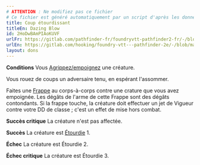 ```yaml
---
# ATTENTION : Ne modifiez pas ce fichier
# Ce fichier est généré automatiquement par un script d'après les données du module Foundry VTT officiel et de sa traduction
title: Coup étourdissant
titleEn: Dazing Blow
id: 2HoDwBAmPIAoKUVF
urlFr: https://gitlab.com/pathfinder-fr/foundryvtt-pathfinder2-fr/-/blob/master/data/feats/2HoDwBAmPIAoKUVF.htm
urlEn: https://gitlab.com/hooking/foundry-vtt---pathfinder-2e/-/blob/master/packs/data/feats.db/dazing-blow.json
layout: dons
---
```

**Conditions** Vous [Agrippez/empoignez](../conditions/agrippé-empoigné.html) une créature.

Vous rouez de coups un adversaire tenu, en espérant l'assommer.

Faites une [Frappe](../actions/frapper.html) au corps-à-corps contre une crature que vous avez empoignée. Les dégâts de l'arme de cette Frappe sont des dégâts contondants. Si la frappe touche, la créature doit effectuer un jet de Vigueur contre votre DD de classe ; c'est un effet de mise hors combat.

**Succès critique** La créature n'est pas affectée.

**Succès** La créature est [Étourdie](../conditions/étourdi.html) 1.

**Échec** La créature est Étourdie 2.

**Échec critique** La créature est Étourdie 3.
